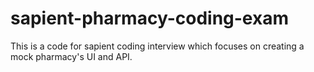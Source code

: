 # sapient-pharmacy-coding-exam
This is a code for sapient coding interview which focuses on creating a mock pharmacy's UI and API.
